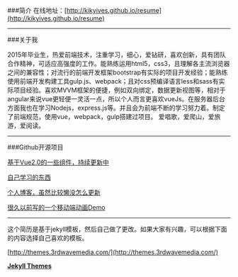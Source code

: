 ###简介
在线地址：[http://kikyives.github.io/resume](http://kikyives.github.io/resume)

---

###关于我

2015年毕业生，热爱前端技术，注重学习，细心，爱钻研，喜欢创新，具有团队合作精神，可适应高强度的工作。能熟练运用html5，css3，且理解各主流浏览器之间的兼容性；对流行的前端开发框架bootstrap有实际的项目开发经验；能熟练使用前端开发构建工具gulp.js、webpack；且对css预编译语言less和sass有实际项目经验。喜欢MVVM框架的便捷，例如双向绑定，数据更新视图等，相对于angular来说vue更轻便一灵活一点，所以个人而言更喜欢vueJs。在服务器后台方面我也在学习Nodejs，express.js等。并且会为前端不断的学习努力着。制定了前端规范，使用vue，webpack，gulp搭建过项目。
爱唱歌，爱爬山，爱旅游，爱阅读。

---

###Github开源项目

[基于Vue2.0的一些组件，持续更新中](https://kikyives.github.io/learn/Vue/vue-component/dist/index.html)

[自己学习的东西](https://github.com/kikyives/learn)

[个人博客，虽然比较懒没怎么更新](https://kikyives.github.io)

[很久以前写的一个移动端动画Demo](https://github.com/kikyives/learn/tree/gh-pages/wxbg)



---

这个简历是基于jekyll模板，然后自己做了更改。如果大家有兴趣，可以根据下面的内容选择自己喜欢的模板。

[http://themes.3rdwavemedia.com/](http://themes.3rdwavemedia.com/)

[**Jekyll Themes**](http://blog.webjeda.com/jekyll-themes)